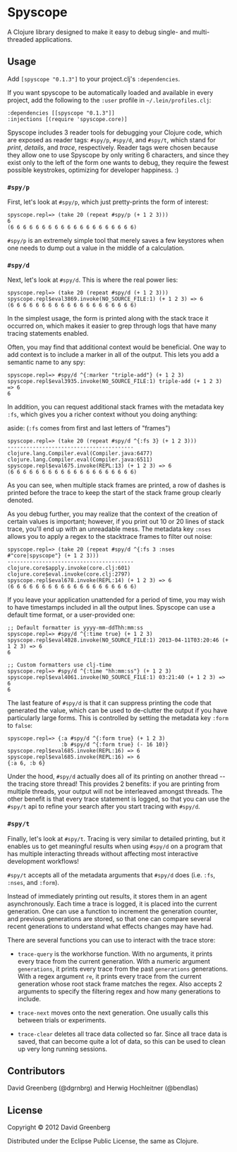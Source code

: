 # Spyscope

A Clojure library designed to make it easy to debug single- and multi-threaded applications.

## Usage

Add `[spyscope "0.1.3"]` to your project.clj's `:dependencies`.

If you want spyscope to be automatically loaded and available in every project,
add the following to the `:user` profile in `~/.lein/profiles.clj`:

    :dependencies [[spyscope "0.1.3"]]
    :injections [(require 'spyscope.core)]

Spyscope includes 3 reader tools for debugging your Clojure code, which are exposed as reader tags:
`#spy/p`, `#spy/d`, and `#spy/t`, which stand for *print*, *details*, and *trace*, respectively.
Reader tags were chosen because they allow one to use Spyscope by only writing 6 characters, and
since they exist only to the left of the form one wants to debug, they require the fewest possible
keystrokes, optimizing for developer happiness. :)

### `#spy/p`

First, let's look at `#spy/p`, which just pretty-prints the form of interest:

    spyscope.repl=> (take 20 (repeat #spy/p (+ 1 2 3)))
    6
    (6 6 6 6 6 6 6 6 6 6 6 6 6 6 6 6 6 6 6 6)

`#spy/p` is an extremely simple tool that merely saves a few keystores when
one needs to dump out a value in the middle of a calculation.

### `#spy/d`

Next, let's look at `#spy/d`. This is where the real power lies:

    spyscope.repl=> (take 20 (repeat #spy/d (+ 1 2 3)))
    spyscope.repl$eval3869.invoke(NO_SOURCE_FILE:1) (+ 1 2 3) => 6
    (6 6 6 6 6 6 6 6 6 6 6 6 6 6 6 6 6 6 6 6)

In the simplest usage, the form is printed along with the stack trace
it occurred on, which makes it easier to grep through logs that have
many tracing statements enabled.

Often, you may find that additional context would be beneficial.
One way to add context is to include a marker in all of the output.
This lets you add a semantic name to any spy:

    spyscope.repl=> #spy/d ^{:marker "triple-add"} (+ 1 2 3)
    spyscope.repl$eval3935.invoke(NO_SOURCE_FILE:1) triple-add (+ 1 2 3) => 6
    6

In addition, you can request additional stack frames with the
metadata key `:fs`, which gives you a richer context without you
doing anything:

aside: (`:fs` comes from first and last letters of "frames")

    spyscope.repl=> (take 20 (repeat #spy/d ^{:fs 3} (+ 1 2 3)))
    ----------------------------------------
    clojure.lang.Compiler.eval(Compiler.java:6477)
    clojure.lang.Compiler.eval(Compiler.java:6511)
    spyscope.repl$eval675.invoke(REPL:13) (+ 1 2 3) => 6
    (6 6 6 6 6 6 6 6 6 6 6 6 6 6 6 6 6 6 6 6)

As you can see, when multiple stack frames are printed, a row of dashes
is printed before the trace to keep the start of the stack frame group
clearly denoted.

As you debug further, you may realize that the context of the creation of
certain values is important; however, if you print out 10 or 20 lines of
stack trace, you'll end up with an unreadable mess. The metadata key `:nses`
allows you to apply a regex to the stacktrace frames to filter out noise:

    spyscope.repl=> (take 20 (repeat #spy/d ^{:fs 3 :nses #"core|spyscope"} (+ 1 2 3)))
    ----------------------------------------
    clojure.core$apply.invoke(core.clj:601)
    clojure.core$eval.invoke(core.clj:2797)
    spyscope.repl$eval678.invoke(REPL:14) (+ 1 2 3) => 6
    (6 6 6 6 6 6 6 6 6 6 6 6 6 6 6 6 6 6 6 6)

If you leave your application unattended for a period of time, you may
wish to have timestamps included in all the output lines. Spyscope can use
a default time format, or a user-provided one:

    ;; Default formatter is yyyy-mm-ddThh:mm:ss
    spyscope.repl=> #spy/d ^{:time true} (+ 1 2 3)
    spyscope.repl$eval4028.invoke(NO_SOURCE_FILE:1) 2013-04-11T03:20:46 (+ 1 2 3) => 6
    6

    ;; Custom formatters use clj-time
    spyscope.repl=> #spy/d ^{:time "hh:mm:ss"} (+ 1 2 3)
    spyscope.repl$eval4061.invoke(NO_SOURCE_FILE:1) 03:21:40 (+ 1 2 3) => 6
    6

The last feature of `#spy/d` is that it can suppress printing the code
that generated the value, which can be used to de-clutter the output
if you have particularly large forms. This is controlled by setting
the metadata key `:form` to `false`:

    spyscope.repl=> {:a #spy/d ^{:form true} (+ 1 2 3)
                     :b #spy/d ^{:form true} (- 16 10)}
    spyscope.repl$eval685.invoke(REPL:16) => 6
    spyscope.repl$eval685.invoke(REPL:16) => 6
    {:a 6, :b 6}

Under the hood, `#spy/d` actually does all of its printing on another thread
--the tracing store thread! This provides 2 benefits: if you are printing
from multiple threads, your output will not be interleaved amongst threads. The
other benefit is that every trace statement is logged, so that you can use
the `#spy/t` api to refine your search after you start tracing with `#spy/d`.

### `#spy/t`

Finally, let's look at `#spy/t`. Tracing is very similar to detailed
printing, but it enables us to get meaningful results when using `#spy/d`
on a program that has multiple interacting threads without affecting
most interactive development workflows!

`#spy/t` accepts all of the metadata arguments that `#spy/d` does (i.e.
`:fs`, `:nses`, and `:form`).

Instead of immediately printing out results, it stores them in an
agent asynchronously. Each time a trace is logged, it is placed into
the current generation. One can use a function to increment the generation
counter, and previous generations are stored, so that one can compare
several recent generations to understand what effects changes may have had.

There are several functions you can use to interact with the trace store:

* `trace-query` is the workhorse function. With no arguments, it prints every
trace from the current generation. With a numeric argument `generations`,
it prints every trace from the past `generations` generations. With a
regex argument `re`, it prints every trace from the current generation whose
root stack frame matches the regex. Also accepts 2 arguments to specify the
filtering regex and how many generations to include.

* `trace-next` moves onto the next generation. One usually calls this between
trials or experiments.

* `trace-clear` deletes all trace data collected so far. Since all trace
data is saved, that can become quite a lot of data, so this can be used
to clean up very long running sessions.

## Contributors

David Greenberg (@dgrnbrg) and Herwig Hochleitner (@bendlas)

## License

Copyright © 2012 David Greenberg

Distributed under the Eclipse Public License, the same as Clojure.
